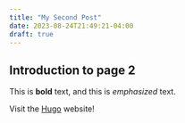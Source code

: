 ```yaml
---
title: "My Second Post"
date: 2023-08-24T21:49:21-04:00
draft: true
---
```

## Introduction to page 2

This is **bold** text, and this is *emphasized* text.

Visit the [Hugo](https://gohugo.io) website!
